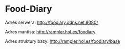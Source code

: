 Food-Diary
==========

Adres serwera: http://foodiary.ddns.net:8080/

Adres mantisa: http://rampler.hol.es/foodiary

Adres struktury bazy: http://rampler.hol.es/foodiary/base
